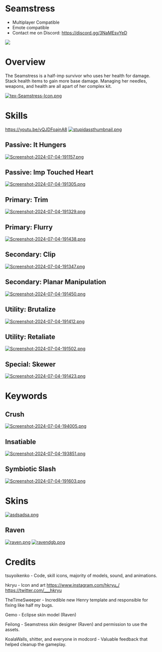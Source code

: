 # Seamstress

- Multiplayer Compatible
- Emote compatible
- Contact me on Discord: https://discord.gg/3NaMEsvYeD

[![](https://i.postimg.cc/zD9FrGdh/Seamstress-MADISON.png)]()

# Overview

The Seamstress is a half-imp survivor who uses her health for damage. Stack health items to gain more base damage. Managing her needles, weapons, and health are all apart of her complex kit.

[![tex-Seamstress-Icon.png](https://i.postimg.cc/vm0T7j2X/tex-Seamstress-Icon.png)]()

# Skills

https://youtu.be/vQJDFoajnA8
[![stupidassthumbnail.png](https://i.postimg.cc/7LZS0jnY/stupidassthumbnail.png)](https://youtu.be/vQJDFoajnA8)

## Passive: **It Hungers**

[![Screenshot-2024-07-04-191157.png](https://i.postimg.cc/BQx1kmnQ/Screenshot-2024-07-04-191157.png)]()

## Passive: **Imp Touched Heart**

[![Screenshot-2024-07-04-191305.png](https://i.postimg.cc/C13z68yq/Screenshot-2024-07-04-191305.png)]()

## Primary: **Trim**

[![Screenshot-2024-07-04-191329.png](https://i.postimg.cc/DfGW4xsd/Screenshot-2024-07-04-191329.png)]()

## Primary: **Flurry**

[![Screenshot-2024-07-04-191438.png](https://i.postimg.cc/8kL5zjQZ/Screenshot-2024-07-04-191438.png)]()

## Secondary: **Clip**

[![Screenshot-2024-07-04-191347.png](https://i.postimg.cc/KY4jGfxT/Screenshot-2024-07-04-191347.png)]()

## Secondary: **Planar Manipulation**

[![Screenshot-2024-07-04-191450.png](https://i.postimg.cc/02xNMP9P/Screenshot-2024-07-04-191450.png)]()

## Utility: **Brutalize**

[![Screenshot-2024-07-04-191412.png](https://i.postimg.cc/KzMYLYKv/Screenshot-2024-07-04-191412.png)]()

## Utility: **Retaliate**

[![Screenshot-2024-07-04-191502.png](https://i.postimg.cc/rwZyP4xw/Screenshot-2024-07-04-191502.png)]()

## Special: **Skewer**

[![Screenshot-2024-07-04-191423.png](https://i.postimg.cc/Gtnmj1YP/Screenshot-2024-07-04-191423.png)]()

# Keywords

## **Crush**

[![Screenshot-2024-07-04-194005.png](https://i.postimg.cc/6QvpD39J/Screenshot-2024-07-04-194005.png)]()

## **Insatiable**

[![Screenshot-2024-07-04-193851.png](https://i.postimg.cc/s2vh1ssw/Screenshot-2024-07-04-193851.png)]()

## **Symbiotic Slash**

[![Screenshot-2024-07-04-191603.png](https://i.postimg.cc/q77wpPNG/Screenshot-2024-07-04-191603.png)]()

# Skins 

[![asdsadsa.png](https://i.postimg.cc/htjdnP0Q/asdsadsa.png)](https://postimg.cc/56h0qJTf)

## Raven

[![raven.png](https://i.postimg.cc/d0yJgnDr/raven.png)](https://postimg.cc/d7JMy22V)
[![ravendgb.png](https://i.postimg.cc/rm605G25/ravendgb.png)](https://postimg.cc/LqT8p1Xs)

# Credits

tsuyoikenko - Code, skill icons, majority of models, sound, and animations.

hkryu - Icon and art https://www.instagram.com/hkryu_/ https://twitter.com/___hkryu

TheTimeSweeper - Incredible new Henry template and responsible for fixing like half my bugs.

Gemo - Eclipse skin model (Raven)

Feilong - Seamstress skin designer (Raven) and permission to use the assets.

KoalaWalls, shitter, and everyone in modcord - Valuable feedback that helped cleanup the gameplay.
